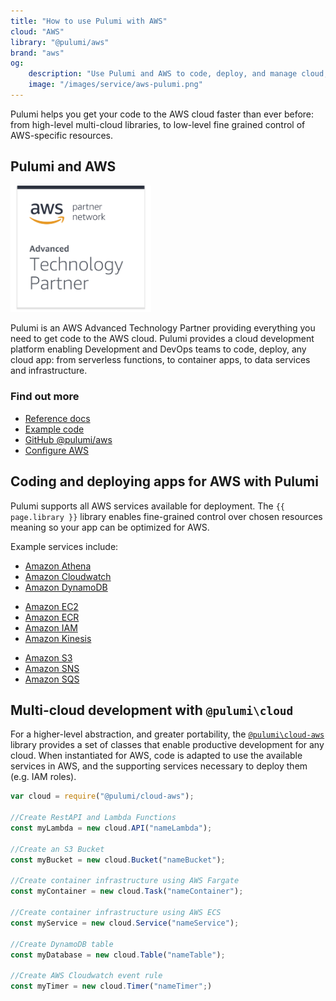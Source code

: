 ```yaml
---
title: "How to use Pulumi with AWS"
cloud: "AWS"
library: "@pulumi/aws"
brand: "aws"
og:
    description: "Use Pulumi and AWS to code, deploy, and manage cloud, serverless, and container apps and infrastructure"
    image: "/images/service/aws-pulumi.png"
---
```

<!-- Links -->
[Reference docs]: ../reference/aws.html
[Example code]: https://github.com/pulumi/examples/tree/master/cloud-js-thumbnailer
[Github @pulumi/aws]: https://github.com/pulumi/pulumi-aws 
[Configure AWS]: ../install/aws.html

Pulumi helps you get your code to the AWS cloud faster than ever before: from high-level multi-cloud libraries, to low-level fine grained control of AWS-specific resources. 

<div class="row">
<div class="col-md-9" markdown="1">

## Pulumi and AWS

<img class="how-to-logo" src="../images/brand/aws-technology-partner.png" alt="{{ page.brand }} advanced technology partner" width="225">

Pulumi is an AWS Advanced Technology Partner providing everything you need to get code to the AWS cloud. Pulumi provides a cloud development platform enabling Development and DevOps teams to code, deploy, any cloud app: from serverless functions, to container apps, to data services and infrastructure.

</div>
<div class="col-md-3 find-out-more" markdown="1">

### Find out more

* [Reference docs]
* [Example code]
* [GitHub @pulumi/aws]
* [Configure AWS]

</div>
</div>

## Coding and deploying apps for AWS with Pulumi

Pulumi supports all AWS services available for deployment. The `{{ page.library }}` library enables fine-grained control over chosen resources meaning so your app can be optimized for AWS.  

Example services include:

<div class="row">
<div class="col-md-4" markdown="1">

* [Amazon Athena](../aws/athena.html)
* [Amazon Cloudwatch](../aws/cloudwatch.html)
* [Amazon DynamoDB](../aws/dynamodb.html)

</div>
<div class="col-md-4" markdown="1">

* [Amazon EC2](../aws/ec2.html)
* [Amazon ECR](../aws/ecr.html)
* [Amazon IAM](../aws/iam.html)
* [Amazon Kinesis](../aws/kinesis.html)

</div>
<div class="col-md-4" markdown="1">

* [Amazon S3](../aws/s3.html)
* [Amazon SNS](../aws/sns.html)
* [Amazon SQS](../aws/sqs.html)

</div>
</div>

## Multi-cloud development with `@pulumi\cloud`

For a higher-level abstraction, and greater portability, the [`@pulumi\cloud-aws`](../reference/cloud.html) library provides a set of classes that enable productive development for any cloud. When instantiated for AWS, code is adapted to use the available services in AWS, and the supporting services necessary to deploy them (e.g. IAM roles).

```javascript
var cloud = require("@pulumi/cloud-aws");

//Create RestAPI and Lambda Functions
const myLambda = new cloud.API("nameLambda");

//Create an S3 Bucket
const myBucket = new cloud.Bucket("nameBucket");

//Create container infrastructure using AWS Fargate
const myContainer = new cloud.Task("nameContainer");

//Create container infrastructure using AWS ECS
const myService = new cloud.Service("nameService");

//Create DynamoDB table
const myDatabase = new cloud.Table("nameTable");

//Create AWS Cloudwatch event rule
const myTimer = new cloud.Timer("nameTimer";)
```